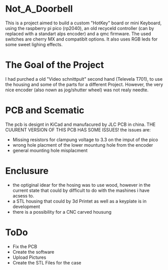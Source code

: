 # Not_A_Doorbell
This is a project aimed to build a custom "HotKey" board or mini Keyboard, using the raspberry pi pico (rp2040), an old recyceld controller (can by replaced with a standart alps encoder) and a qmc firmware. The used switches are cherry MX and compatiblt options.  It also uses RGB leds for some sweet lighing effects. 

# The Goal of the Project

I had purched a old "Video schnittpult" second hand (Televela T701), to use the housing and some of the parts for a different Project. However, the very nice encoder (also nown as jog/shutter wheel) was not realy needte.


# PCB and Scematic

The pcb is designt in KiCad and manufacured by JLC PCB in china. THE CUURENT VERSION OF THIS PCB HAS SOME ISSUES! the issues are:
- Missing resistors for clampung voltage to 3.3 on the imput of the pico
- wrong hole placment of the lower mountung hole from the encoder
- general mounting hole misplacment

# Enclusure
- the optiginal idear for the hosing was to use wood, however in the current state that could by difficult to do with the mashines i have acsess to. 
- a STL housing that could by 3d Printet as well as a keyplate is in development
- there is a possibility for a CNC carved housung 

# ToDo 
- Fix the PCB
- Create the software
- Upload Pictures 
- Create the STL Files for the case
